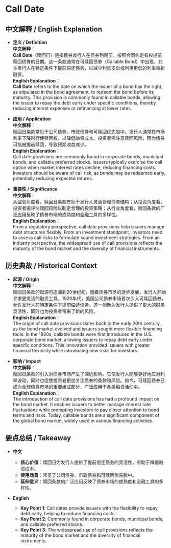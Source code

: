# Call Date

## 中文解释 / English Explanation

* **定义 / Definition**  
  **中文解释**：  
  **Call Date**（赎回日）是指债券发行人在债券到期前，按照合同约定有权提前赎回债券的日期。这一条款通常在可赎回债券（Callable Bond）中出现，允许发行人在特定条件下提前偿还债务，以减少利息支出或利用更低的利率重新融资。  
  **English Explanation**：  
  **Call Date** refers to the date on which the issuer of a bond has the right, as stipulated in the bond agreement, to redeem the bond before its maturity. This provision is commonly found in callable bonds, allowing the issuer to repay the debt early under specific conditions, thereby reducing interest expenses or refinancing at lower rates.

* **应用 / Application**  
  **中文解释**：  
  赎回日条款常见于公司债券、市政债券和可赎回优先股中。发行人通常在市场利率下降时行使赎回权，以降低融资成本。投资者需注意赎回风险，因为债券可能被提前赎回，导致预期收益减少。  
  **English Explanation**：  
  Call date provisions are commonly found in corporate bonds, municipal bonds, and callable preferred stocks. Issuers typically exercise the call option when market interest rates decline, reducing financing costs. Investors should be aware of call risk, as bonds may be redeemed early, potentially reducing expected returns.

* **重要性 / Significance**  
  **中文解释**：  
  从监管角度看，赎回日条款有助于发行人灵活管理债务结构；从投资角度看，投资者需评估赎回风险以制定合理的投资策略；从行业角度看，赎回条款的广泛应用反映了债券市场的成熟度和金融工具的多样性。  
  **English Explanation**：  
  From a regulatory perspective, call date provisions help issuers manage debt structures flexibly. From an investment standpoint, investors need to assess call risks to formulate sound investment strategies. From an industry perspective, the widespread use of call provisions reflects the maturity of the bond market and the diversity of financial instruments.

## 历史典故 / Historical Context

* **起源 / Origin**  
  **中文解释**：  
  赎回日条款的起源可追溯到20世纪初，随着债券市场的逐步发展，发行人开始寻求更灵活的融资工具。1920年代，美国公司债券市场首次引入可赎回债券，允许发行人在特定条件下提前偿还债务。这一创新为发行人提供了更大的财务灵活性，同时也为投资者带来了新的风险。  
  **English Explanation**：  
  The origin of call date provisions dates back to the early 20th century, as the bond market evolved and issuers sought more flexible financing tools. In the 1920s, callable bonds were first introduced in the U.S. corporate bond market, allowing issuers to repay debt early under specific conditions. This innovation provided issuers with greater financial flexibility while introducing new risks for investors.

* **影响 / Impact**  
  **中文解释**：  
  赎回日条款的引入对债券市场产生了深远影响。它使发行人能够更好地应对利率波动，同时也促使投资者更加关注债券的条款和风险。如今，可赎回债券已成为全球债券市场的重要组成部分，广泛应用于各类融资活动中。  
  **English Explanation**：  
  The introduction of call date provisions has had a profound impact on the bond market. It enables issuers to better manage interest rate fluctuations while prompting investors to pay closer attention to bond terms and risks. Today, callable bonds are a significant component of the global bond market, widely used in various financing activities.

## 要点总结 / Takeaway

* **中文**  
  - **核心价值**：赎回日为发行人提供了提前偿还债务的灵活性，有助于降低融资成本。  
  - **使用场景**：常见于公司债券、市政债券和可赎回优先股中。  
  - **延伸意义**：赎回条款的广泛应用反映了债券市场的成熟度和金融工具的多样性。

* **English**  
  - **Key Point 1**: Call dates provide issuers with the flexibility to repay debt early, helping to reduce financing costs.  
  - **Key Point 2**: Commonly found in corporate bonds, municipal bonds, and callable preferred stocks.  
  - **Key Point 3**: The widespread use of call provisions reflects the maturity of the bond market and the diversity of financial instruments.
